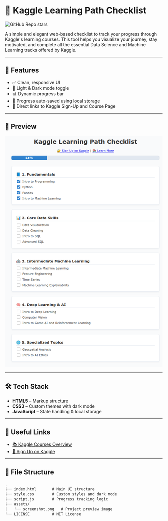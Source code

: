 # 🧠 Kaggle Learning Path Checklist

![GitHub Repo stars](https://img.shields.io/github/stars/Manasmm007/kaggle-quest-log?style=social)

A simple and elegant web-based checklist to track your progress through Kaggle's learning courses. This tool helps you visualize your journey, stay motivated, and complete all the essential Data Science and Machine Learning tracks offered by Kaggle.

---

## 🚀 Features

- ✅ Clean, responsive UI
- 🌙 Light & Dark mode toggle
- 📊 Dynamic progress bar
- 💾 Progress auto-saved using local storage
- 🔗 Direct links to Kaggle Sign-Up and Course Page

---

## 📸 Preview

![Kaggle Checklist Preview](assets/screenshot.png)

---

## 🛠️ Tech Stack

- **HTML5** – Markup structure
- **CSS3** – Custom themes with dark mode
- **JavaScript** – State handling & local storage

---

## 🔗 Useful Links

- [📚 Kaggle Courses Overview](https://www.kaggle.com/learn)
- [🔐 Sign Up on Kaggle](https://www.kaggle.com/account/login?phase=startRegisterTab)

---

## 📂 File Structure

```plaintext
.
├── index.html       # Main UI structure
├── style.css        # Custom styles and dark mode
├── script.js        # Progress tracking logic
├── assets/
│   └── screenshot.png   # Project preview image
└── LICENSE          # MIT License
